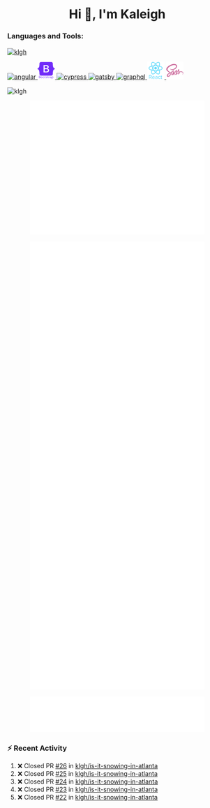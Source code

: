 <h1 align="center">Hi 👋, I'm Kaleigh</h1>
<h3 align="left">Languages and Tools:</h3>

<a href="https://codepen.io/klgh" target="blank"><img align="center" src="https://raw.githubusercontent.com/rahuldkjain/github-profile-readme-generator/master/src/images/icons/Social/codepen.svg" alt="klgh" height="30" width="40" /></a>
<p align="left"> <a href="https://angular.io" target="_blank" rel="noreferrer"> <img src="https://angular.io/assets/images/logos/angular/angular.svg" alt="angular" width="40" height="40"/> </a> <a href="https://getbootstrap.com" target="_blank" rel="noreferrer"> <img src="https://raw.githubusercontent.com/devicons/devicon/master/icons/bootstrap/bootstrap-plain-wordmark.svg" alt="bootstrap" width="40" height="40"/> </a> <a href="https://www.cypress.io" target="_blank" rel="noreferrer"> <img src="https://raw.githubusercontent.com/simple-icons/simple-icons/6e46ec1fc23b60c8fd0d2f2ff46db82e16dbd75f/icons/cypress.svg" alt="cypress" width="40" height="40"/> </a> <a href="https://www.gatsbyjs.com/" target="_blank" rel="noreferrer"> <img src="https://www.vectorlogo.zone/logos/gatsbyjs/gatsbyjs-icon.svg" alt="gatsby" width="40" height="40"/> </a> <a href="https://graphql.org" target="_blank" rel="noreferrer"> <img src="https://www.vectorlogo.zone/logos/graphql/graphql-icon.svg" alt="graphql" width="40" height="40"/> </a> <a href="https://reactjs.org/" target="_blank" rel="noreferrer"> <img src="https://raw.githubusercontent.com/devicons/devicon/master/icons/react/react-original-wordmark.svg" alt="react" width="40" height="40"/> </a> <a href="https://sass-lang.com" target="_blank" rel="noreferrer"> <img src="https://raw.githubusercontent.com/devicons/devicon/master/icons/sass/sass-original.svg" alt="sass" width="40" height="40"/> </a> </p>


<p><img align="center" src="https://github-readme-streak-stats.herokuapp.com/?user=klgh&" alt="klgh" /></p>
<p align="center"><img src="/github-metrics.svg" alt="Metrics" width="400"></p>
<p align="center"><img src="/metrics.plugin.calendar.full.svg" alt="Metrics" width="400"></p>
<p align="center"><img src="/metrics.plugin.achievements.svg" alt="Metrics" width="400"></p>


### :zap: Recent Activity

<!--START_SECTION:activity-->
1. ❌ Closed PR [#26](https://github.com/klgh/is-it-snowing-in-atlanta/pull/26) in [klgh/is-it-snowing-in-atlanta](https://github.com/klgh/is-it-snowing-in-atlanta)
2. ❌ Closed PR [#25](https://github.com/klgh/is-it-snowing-in-atlanta/pull/25) in [klgh/is-it-snowing-in-atlanta](https://github.com/klgh/is-it-snowing-in-atlanta)
3. ❌ Closed PR [#24](https://github.com/klgh/is-it-snowing-in-atlanta/pull/24) in [klgh/is-it-snowing-in-atlanta](https://github.com/klgh/is-it-snowing-in-atlanta)
4. ❌ Closed PR [#23](https://github.com/klgh/is-it-snowing-in-atlanta/pull/23) in [klgh/is-it-snowing-in-atlanta](https://github.com/klgh/is-it-snowing-in-atlanta)
5. ❌ Closed PR [#22](https://github.com/klgh/is-it-snowing-in-atlanta/pull/22) in [klgh/is-it-snowing-in-atlanta](https://github.com/klgh/is-it-snowing-in-atlanta)
<!--END_SECTION:activity-->

